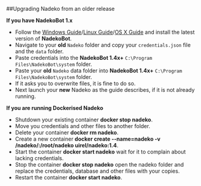 ##Upgrading Nadeko from an older release

**If you have NadekoBot 1.x**

- Follow the [Windows Guide](http://nadekobot.readthedocs.io/en/latest/guides/Windows%20Guide/)/[Linux Guide](http://nadekobot.readthedocs.io/en/latest/guides/Linux%20Guide/)/[OS X Guide](http://nadekobot.readthedocs.io/en/latest/guides/OSX%20Guide/) and install the latest version of **NadekoBot**.
- Navigate to your **old** `Nadeko` folder and copy your `credentials.json` file and the `data` folder.
- Paste credentials into the **NadekoBot 1.4x+** `C:\Program Files\NadekoBot\system` folder.
- Paste your **old** `Nadeko` data folder into **NadekoBot 1.4x+** `C:\Program Files\NadekoBot\system` folder.
- If it asks you to overwrite files, it is fine to do so.
- Next launch your **new** Nadeko as the guide describes, if it is not already running.


**If you are running Dockerised Nadeko**

- Shutdown your existing container **docker stop nadeko**.
- Move you credentials and other files to another folder.
- Delete your container **docker rm nadeko**.
- Create a new container **docker create --name=nadeko -v /nadeko/:/root/nadeko uirel/nadeko:1.4**.
- Start the container **docker start nadeko** wait for it to complain about lacking credentials.
- Stop the container **docker stop nadeko** open the nadeko folder and replace the credentials, database and other files with your copies.
- Restart the container **docker start nadeko**.
